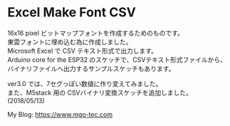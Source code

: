 # Excel Make Font CSV 
16x16 pixel ビットマップフォントを作成するためのものです。  
東雲フォントに埋め込む為に作成しました。  
Microsoft Excel で CSV テキスト形式で出力します。  
Arduino core for the ESP32 のスケッチで、CSVテキスト形式ファイルから、バイナリファイルへ出力するサンプルスケッチもあります。  
  
ver3.0 では、7セグっぽい数値に作り変えてみました。  
また、M5stack 用の CSVバイナリ変換スケッチを追加しました。  
(2018/05/13)  
  
My Blog: https://www.mgo-tec.com  